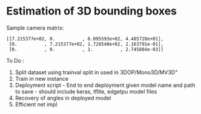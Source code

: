 # Estimation of 3D bounding boxes

Sample camera matrix: 


    [[7.215377e+02, 0.          , 6.095593e+02, 4.485728e+01],
     [0.          , 7.215377e+02, 1.728540e+02, 2.163791e-01],
     [0.          , 0.          , 1.          , 2.745884e-03]]

To Do : 
1. Split dataset using trainval split in used in 3DOP/Mono3D/MV3D"
2. Train in new instance
3. Deployment script - End to end deployment given model name and path to save - should include keras, tflite, edgetpu model files
4. Recovery of angles in deployed model
5. Efficient net impl
